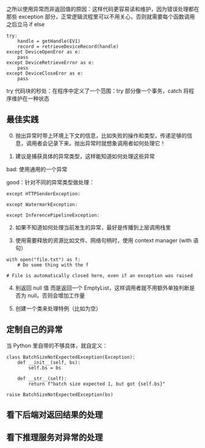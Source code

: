 之所以使用异常而非返回值的原因：这样代码更容易读和维护，因为错误处理都在那些 exception 部分，正常逻辑流程里可以不用关心，否则就需要每个函数调用之后立马 if else

```
try:
    handle = getHandle(EV1)
    record = retrieveDeviceRecord(handle)
except DeviceOpenEror as e:
    pass
except DeviceRetrieveError as e:
    pass
except DeviceCloseEror as e:
    pass

```
 try 代码块的秒处：在程序中定义了一个范围：try 部分像一个事务，catch 将程序维护在一种状态

## 最佳实践
0. 抛出异常时带上环境上下文的信息，比如失败的操作和类型，传递足够的信息，调用者会记录下来。抛出异常时就想象调用者如何处理它！

1. 建议是捕获具体的异常类型，这样能知道如何处理这些异常

bad: 使用通用的一个异常

good：针对不同的异常类型做处理：

```
except HTTPSenderException:

except WatermarkException:

except InferencePipelineException:

```

2. 如果不知道如何处理当前发生的异常，最好是传播到上层调用栈里

3. 使用需要释放的资源比如文件、网络句柄时，使用 context manager (with 语句）
```
with open("file.txt") as f:
    # Do some thing with the f

# File is automatically closed here, even if an exception was raised
```

4. 别返回 null 值
而是返回一个 EmptyList，这样调用者就不用额外单独判断是否为 null，否则会增加工作量

5. 创建一个类来处理特例（比如为空）

## 定制自己的异常
当 Python 里自带的不够具体，就自定义：
```
class BatchSizeNotExpectedException(Exception):
    def __init__(self, bs):
        self.bs = bs
    
    def __str__(self):
        return f"batch size expected 1, but got {self.bs}"
    
raise BatchSizeNotExpectedException(bs)
```


## 看下后端对返回结果的处理

## 看下推理服务对异常的处理


